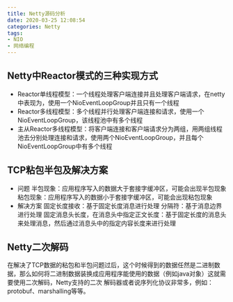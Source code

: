 ```yaml
---
title: Netty源码分析
date: 2020-03-25 12:08:54
categories: Netty
tags:
- NIO
- 网络编程
---
```


## Netty中Reactor模式的三种实现方式
* Reactor单线程模型：一个线程处理客户端连接并且处理客户端请求，在netty中表现为，使用一个NioEventLoopGroup并且只有一个线程
* Reactor多线程模型：多个线程并行处理客户端连接和请求，使用一个NioEventLoopGroup，该线程池中有多个线程
* 主从Reactor多线程模型：将客户端连接和客户端请求分为两组，用两组线程池去分别处理连接和请求，使用两个NioEventLoopGroup，并且每个NioEventLoopGroup中有多个线程

## TCP粘包半包及解决方案
* 问题
    半包现象：应用程序写入的数据大于套接字缓冲区，可能会出现半包现象
    粘包现象：应用程序写入的数据小于套接字缓冲区，可能会出现粘包现象
* 解决方案
    固定长度接收：基于固定长度消息进行处理
    分隔符：基于消息边界进行处理
    固定消息头长度，在消息头中指定正文长度：基于固定长度的消息头来处理消息，然后通过消息头中的指定内容长度来进行处理

## Netty二次解码
在解决了TCP数据的粘包和半包问题过后，这个时候得到的数据任然是二进制数据，那么如何将二进制数据装换成应用程序能使用的数据（例如java对象）这就需要使用二次解码，Netty支持的二次
解码器或者说序列化协议非常多，例如：protobuf、marshalling等等。